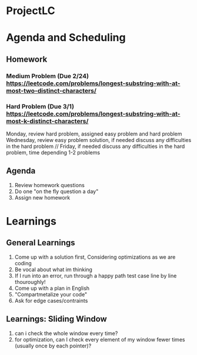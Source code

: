 # ProjectLC

# Agenda and Scheduling

## Homework
### Medium Problem (Due 2/24) https://leetcode.com/problems/longest-substring-with-at-most-two-distinct-characters/
### Hard Problem (Due 3/1) https://leetcode.com/problems/longest-substring-with-at-most-k-distinct-characters/

Monday, review hard problem, assigned easy problem and hard problem
Wednesday, review easy problem solution, if needed discuss any difficulties in the hard problem
// Friday, if needed discuss any difficulties in the hard problem, time depending 1-2 problems

## Agenda
1. Review homework questions
2. Do one "on the fly question a day"
3. Assign new homework

# Learnings
## General Learnings
1. Come up with a solution first, Considering optimizations as we are coding
2. Be vocal about what im thinking
3. If I run into an error, run through a happy path test case line by line thouroughly!
4. Come up with a plan in English 
5. "Compartmetalize your code"
6. Ask for edge cases/contraints

## Learnings: Sliding Window
1. can i check the whole window every time?
2. for optimization, can I check every element of my window fewer times (usually once by each pointer)?

